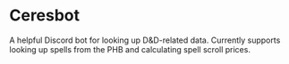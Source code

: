 # Ceresbot

A helpful Discord bot for looking up D&D-related data.
Currently supports looking up spells from the PHB and calculating spell scroll prices.
